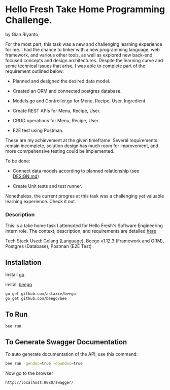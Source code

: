 # Hello Fresh Take Home Programming Challenge.
by Gian Riyanto

For the most part, this task was a new and challenging learning experience for me. I had the chance to tinker with a new programming language, web framework, and various other tools, as well as explored new back-end focused concepts and design architectures. Despite the learning curve and some technical issues that arise, I was able to complete part of the requirement outlined below:

- Planned and designed the desired data model.

- Created an ORM and connected postgres database.

- Models.go and Controller.go for Menu, Recipe, User, Ingredient.

- Create REST APIs for Menu, Recipe, User.

- CRUD operations for Menu, Recipe, User.

- E2E test using Postman.

These are my achievement at the given timeframe. Several requirements remain incomplete, solution design has much room for improvement, and more comrpehensive testing could be implemented.

To be done:

- Connect data models according to planned relationship (see [DESIGN.md](https://github.com/gianriyanto/hf_api/blob/master/DESIGN.md))

- Create Unit tests and test runner.

Nonetheless, the current progres at this task was a challenging yet valuable learning experience. Check it out. 

### Description
This is a take home task I attempted for Hello Fresh's Software Engineering Intern role. The context, description, and requirements are detailed [here](https://github.com/hello-abhishek/hf-take-home-programming-challenges/blob/main/SOFTWARE-ENGINEER.md)

Tech Stack Used: Golang (Language), Beego v1.12.3 (Framework and ORM), Postgres (Database), Postman (E2E Test)

## Installation

Install [go](https://golang.org/doc/install)

install [beego](https://beego.me/docs/install/)

```bash
go get github.com/astaxie/beego
go get github.com/beego/bee
```

## To Run

```bash
bee run
```

## To Generate Swagger Documentation
To auto generate documentation of the API, use this command:
```bash
bee run -gendoc=true -downdoc=true
```
Now go to the browser
```
http://localhost:8080/swagger/
```
